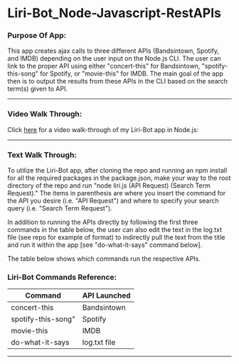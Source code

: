 # Liri-Bot_Node-Javascript-RestAPIs



### Purpose Of App:
This app creates ajax calls to three different APIs (Bandsintown, Spotify, and IMDB) depending on the user input on the Node.js CLI. The user can link to the proper API using either "concert-this" for Bandsintown, "spotify-this-song" for Spotify, or "movie-this" for IMDB. The main goal of the app then is to output the results from these APIs in the CLI based on the search term(s) given to API.

---

### Video Walk Through:
Click [here](https://www.youtube.com/watch?v=8cOBg6EDE40) for a video walk-through of my Liri-Bot app in Node.js:

---

### Text Walk Through:
To utilize the Liri-Bot app, after cloning the repo and running an npm install for all the required packages in the package.json, make your way to the root directory of the repo and run "node liri.js (API Request) (Search Term Request)." The items in parenthesis are where you insert the command for the API you desire (i.e. "API Request") and where to specify your search query (i.e. "Search Term Request").

In addition to running the APIs directly by following the first three commands in the table below, the user can also edit the text in the log.txt file (see repo for example of format) to indirectly pull the text from the title and run it within the app [see "do-what-it-says" command below].


The table below shows which commands run the respective APIs.

### Liri-Bot Commands Reference:

Command | API Launched
--- | ---
concert-this | Bandsintown
spotify-this-song" | Spotify
movie-this | IMDB
do-what-it-says | log.txt file

---

